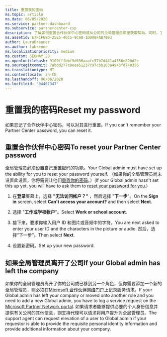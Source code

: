 ```yaml
---
title: 重置我的密码
ms.topic: article
ms.date: 06/05/2020
ms.service: partner-dashboard
ms.subservice: partnercenter-csp
description: 了解如何重置合作伙伴中心密码或从公司的全局管理员那里获取帮助。同时，了解如何添加新的合作伙伴中心全局管理员。
ms.assetid: E7F1F68D-25E5-46C5-9C98-1D0A9FAB7993
author: LauraBrenner
ms.author: labrenne
ms.localizationpriority: medium
ms.custom: SEOMAY.20
ms.openlocfilehash: 9109fffbbf9d636aaafc57b7d441a4556e820d2e
ms.sourcegitcommit: 7abdd277c0eea51237c97cbb163a4943fd740356
ms.translationtype: MT
ms.contentlocale: zh-CN
ms.lasthandoff: 06/06/2020
ms.locfileid: "84467347"
---
```

# <a name="reset-my-password"></a><span data-ttu-id="0d932-103">重置我的密码</span><span class="sxs-lookup"><span data-stu-id="0d932-103">Reset my password</span></span>

<span data-ttu-id="0d932-104">如果忘记了合作伙伴中心密码，可以对其进行重置。</span><span class="sxs-lookup"><span data-stu-id="0d932-104">If you can't remember your Partner Center password, you can reset it.</span></span>

## <a name="to-reset-your-partner-center-password"></a><span data-ttu-id="0d932-105">重置合作伙伴中心密码</span><span class="sxs-lookup"><span data-stu-id="0d932-105">To reset your Partner Center password</span></span>

<span data-ttu-id="0d932-106">全局管理员必须设置自己重置密码的功能。</span><span class="sxs-lookup"><span data-stu-id="0d932-106">Your Global admin must have set up the ability for you to reset your password yourself.</span></span> <span data-ttu-id="0d932-107">（如果你的全局管理员尚未设置此设置，你将需要让他们[重置你的密码](reset-a-user-password.md)。）</span><span class="sxs-lookup"><span data-stu-id="0d932-107">(If your Global admin hasn't set this up yet, you will have to ask them to [reset your password for you](reset-a-user-password.md).)</span></span>

1. <span data-ttu-id="0d932-108">在**登录**屏幕上，选择 **"无法访问帐户？"** ，然后选择 "**下一步**"。</span><span class="sxs-lookup"><span data-stu-id="0d932-108">On the **Sign in** screen, select **Can't access your account?** and then select **Next**.</span></span>

2. <span data-ttu-id="0d932-109">选择 "**工作或学校帐户**"。</span><span class="sxs-lookup"><span data-stu-id="0d932-109">Select **Work or school account**.</span></span>

3. <span data-ttu-id="0d932-110">接下来，要求你输入用户 ID 和图片或音频中的字符。</span><span class="sxs-lookup"><span data-stu-id="0d932-110">You are next asked to enter your user ID and the characters in the picture or audio.</span></span> <span data-ttu-id="0d932-111">然后，选择“下一步”。</span><span class="sxs-lookup"><span data-stu-id="0d932-111">Then select **Next**.</span></span>

4. <span data-ttu-id="0d932-112">设置新密码。</span><span class="sxs-lookup"><span data-stu-id="0d932-112">Set up your new password.</span></span>

## <a name="if-your-global-admin-has-left-the-company"></a><span data-ttu-id="0d932-113">如果全局管理员离开了公司</span><span class="sxs-lookup"><span data-stu-id="0d932-113">If your Global admin has left the company</span></span>

<span data-ttu-id="0d932-114">如果你的全局管理员离开了你的公司或已移到另一个角色，但你需要添加一个新的全局管理员，则必须在[Microsoft 合作伙伴网络门户](https://partner.microsoft.com/commercial#/)上记录服务请求。</span><span class="sxs-lookup"><span data-stu-id="0d932-114">If your Global admin has left your company or moved onto another role and you need to add a new Global admin, you have to log a service request on the [Microsoft Partner Network portal](https://partner.microsoft.com/commercial#/).</span></span> <span data-ttu-id="0d932-115">如果请求者能够提供必要的个人身份信息并提供有关公司的其他信息，则支持代理可以请求将用户提升为全局管理员。</span><span class="sxs-lookup"><span data-stu-id="0d932-115">The support agent can request elevation of a user to Global admin if your requestor is able to provide the requisite personal identity information and provide additional information about your company.</span></span>
